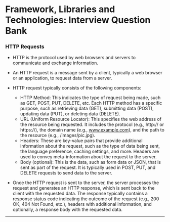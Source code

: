 # **Framework, Libraries and Technologies: Interview Question Bank**

### **HTTP Requests**
 - HTTP is the protocol used by web browsers and servers to communicate and exchange information. 
 - An HTTP request is a message sent by a client, typically a web browser or an application, to request data from a server.
 - HTTP request typically consists of the following components:
   - HTTP Method: This indicates the type of request being made, such as GET, POST, PUT, DELETE, etc. Each HTTP method has a specific purpose, such as retrieving data (GET), submitting data (POST), updating data (PUT), or deleting data (DELETE).
   - URL (Uniform Resource Locator): This specifies the web address of the resource being requested. It includes the protocol (e.g., http:// or https://), the domain name (e.g., www.example.com), and the path to the resource (e.g., /images/pic.jpg).
   - Headers: These are key-value pairs that provide additional information about the request, such as the type of data being sent, the language preference, caching settings, and more. Headers are used to convey meta-information about the request to the server.
   - Body (optional): This is the data, such as form data or JSON, that is sent as part of the request. It is typically used in POST, PUT, and DELETE requests to send data to the server.

 - Once the HTTP request is sent to the server, the server processes the request and generates an HTTP response, which is sent back to the client with the requested data. The response typically contains a response status code indicating the outcome of the request (e.g., 200 OK, 404 Not Found, etc.), headers with additional information, and optionally, a response body with the requested data.

---
